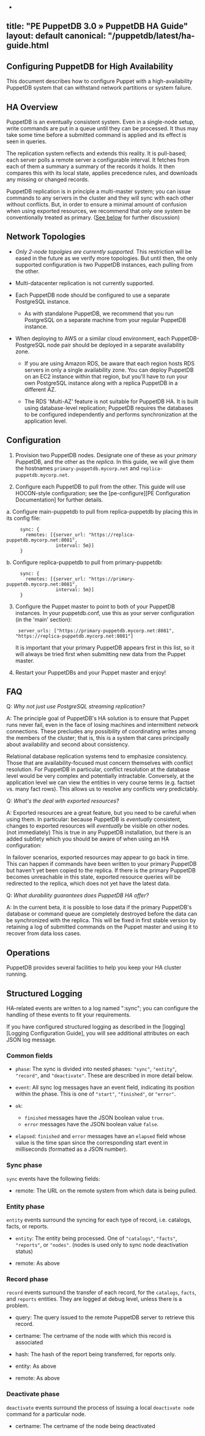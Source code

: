 -
title: "PE PuppetDB 3.0 » PuppetDB HA Guide"
layout: default
canonical: "/puppetdb/latest/ha-guide.html
---

[configure]: ./configure.html
[pe-configure]: ./pe-configure.html
[logging]: ./logging.html

Configuring PuppetDB for High Availability
-----

This document describes how to configure Puppet with a high-availability
PuppetDB system that can withstand network partitions or system failure. 

HA Overview
-----

PuppetDB is an eventually consistent system. Even in a single-node setup, write
commands are put in a queue until they can be processed. It thus may take some
time before a submitted command is applied and its effect is seen in queries.

The replication system reflects and extends this reality. It is pull-based; each
server polls a remote server a configurable interval. It fetches from each of
them a summary a summary of the records it holds. It then compares this with its
local state, applies precedence rules, and downloads any missing or changed
records.

PuppetDB replication is in principle a multi-master system; you can issue
commands to any servers in the cluster and they will sync with each other
without conflicts. But, in order to ensure a minimal amount of confusion when
using exported resources, we recommend that only one system be conventionally
treated as primary. ([See below](#exportedResources) for further discussion)

Network Topologies
----

- *Only 2-node topolgies are currently supported.* This restriction will be
  eased in the future as we verify more topologies. But until then, the only
  supported configuration is two PuppetDB instances, each pulling from the
  other.

- Multi-datacenter replication is not currently supported. 

- Each PuppetDB node should be configured to use a separate PostgreSQL instance.

    - As with standalone PuppetDB, we recommend that you run PostgreSQL on a
      separate machine from your regular PuppetDB instance.

- When deploying to AWS or a similar cloud environment, each PuppetDB-PostgreSQL
  node pair should be deployed in a separate availability zone.

    - If you are using Amazon RDS, be aware that each region hosts RDS servers
      in only a single availability zone. You can deploy PuppetDB on an EC2
      instance within that region, but you'll have to run your own PostgreSQL
      instance along with a replica PuppetDB in a different AZ.

    - The RDS 'Multi-AZ' feature is not suitable for PuppetDB HA. It is built
      using database-level replication; PuppetDB requires the databases to be
      configured independently and performs synchronization at the application
      level.

    
Configuration
----

1. Provision two PuppetDB nodes. Designate one of these as your _primary_ PuppetDB,
   and the other as the _replica_. In this guide, we will give them the
   hostnames `primary-puppetdb.mycorp.net` and `replica-puppetdb.mycorp.net`.

2. Configure each PuppetDB to pull from the other. This guide will use
   HOCON-style configuration; see the
   [pe-configure][PE Configuration Documentation] for further details.

  a. Configure main-puppetdb to pull from replica-puppetdb by placing this in its
     config file:

         sync: {
           remotes: [{server_url: "https://replica-puppetdb.mycorp.net:8081",
                      interval: 5m}]
         }

  b. Configure replica-puppetdb to pull from primary-puppetdb:

         sync: {
           remotes: [{server_url: "https://primary-puppetdb.mycorp.net:8081",
                      interval: 5m}]
         }

3. Configure the Puppet master to point to both of your PuppetDB instances. In
   your puppetdb.conf, use this as your server configuration (in the 'main' section):

        server_urls: ["https://primary-puppetdb.mycorp.net:8081", "https://replica-puppetdb.mycorp.net:8081"]

   It is important that your primary PuppetDB appears first in this list, so it
   will always be tried first when submitting new data from the Puppet master.

4. Restart your PuppetDBs and your Puppet master and enjoy!

FAQ
-----

Q: *Why not just use PostgreSQL streaming replication?*

A: The principle goal of PuppetDB's HA solution is to ensure that Puppet runs
never fail, even in the face of losing machines and intermittent network
connections. These precludes any possibility of coordinating writes among the
members of the cluster; that is, this is a system that cares principally about
availability and second about consistency.

Relational database replication systems tend to emphasize consistency. Those
that are availability-focused must concern themselves with conflict resolution.
For PuppetDB in particular, conflict resolution at the database level would be
very complex and potentially intractable. Conversely, at the application level
we can view the entities in very course terms (e.g. factset vs. many fact rows).
This allows us to resolve any conflicts very predictably.

Q: <a name="exportedResources"></a>*What's the deal with exported resources?*

A: Exported resources are a great feature, but you need to be careful when using
them. In particular: because PuppetDB is *eventually* consistent, changes to
exported resources will *eventually* be visible on other nodes. (not
immediately) This is true in any PuppetDB installation, but there is an added
subtlety which you should be aware of when using an HA configuration:

In failover scenarios, exported resources may appear to go back in time. This
can happen if commands have been written to your primary PuppetDB but haven't yet
been copied to the replica. If there is the primary PuppetDB becomes unreachable
in this state, exported resource queries will be redirected to the replica,
which does not yet have the latest data.

Q: *What durability guarantees does PuppetDB HA offer?*

A: In the current beta, it is possible to lose data if the primary PuppetDB's
database or command queue are completely destroyed before the data can be
synchronized with the replica. This will be fixed in first stable version by
retaining a log of submitted commands on the Puppet master and using it to
recover from data loss cases.

Operations
-----

PuppetDB provides several facilities to help you keep your HA cluster running.

## Structured Logging

HA-related events are written to a log named ":sync"; you can configure the
handling of these events to fit your requirements.

If you have configured structured logging as described in the
[logging][Logging Configuration Guide], you will see additional attributes on each JSON log message.

### Common fields

* `phase`: The sync is divided into nested phases: `"sync"`, `"entity"`, `"record"`, and
  `"deactivate"`. These are described in more detail below.

* `event`: All sync log messages have an event field, indicating its position
  within the phase. This is one of `"start"`, `"finished"`, or `"error"`.

* `ok`:
  * `finished` messages have the JSON boolean value `true`.
  * `error` messages have the JSON boolean value `false`.

* `elapsed`: `finished` and `error` messages have an `elapsed` field whose value
  is the time span since the corresponding start event in milliseconds
  (formatted as a JSON number).


### Sync phase

`sync` events have the following fields:

* remote: The URL on the remote system from which data is being pulled.

### Entity phase

`entity` events surround the syncing for each type of record, i.e. catalogs,
facts, or reports.

* `entity`: The entity being processed. One of `"catalogs"`, `"facts"`, `"reports"`, or
  `"nodes"`. (nodes is used only to sync node deactivation status)

* remote: As above

### Record phase

`record` events surround the transfer of each record, for the `catalogs`,
`facts`, and `reports` entities. They are logged at debug level, unless there is
a problem.

* query: The query issued to the remote PuppetDB server to retrieve this record.

* certname: The certname of the node with which this record is associated

* hash: The hash of the report being transferred, for reports only.

* entity: As above

* remote: As above

### Deactivate phase

`deactivate` events surround the process of issuing a local `deactivate node`
command for a particular node.

* certname: The certname of the node being deactivated
